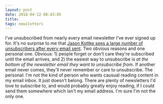```yaml
---
layout: post
date: 2018-04-12 08:43:05
title: 
tags: newsletters
---
```


I've unsubscribed from nearly every email newsletter I've ever signed up for. It's no surprise to me that [Jason Kottke sees a large number of unsubscribers after every email sent](https://kottke.org/18/04/the-only-winning-move-is-not-to-play). Two obvious reasons and one personal one. Obvious: 1) people forget or don't care they're subscribed until the email arrives, and 2) the easiest way to unsubscribe is *at the bottom of the newsletter email they want to unsubscribe from*. If another email never comes, they'll never remember or care to unsubscribe. The personal: I'm not the kind of person who wants causual reading content in my email inbox. It just doesn't belong. There are plenty of newsletters I'd love to subscribe to, and would probably greatly enjoy reading, if I could send them somewhere which isn't my email address. I'm sure I'm not the only one. 